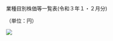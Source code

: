 業種目別株価等一覧表(令和３年１・２月分)

（単位：円）

![](https://www.nta.go.jp/tmp/30f1dffe-99f0-4912-84d1-cbd331096aaf/images/2842e3020bb727b504076add38478937965d6dc0e1e9326e1b3449ddd5a3332b.jpg)